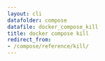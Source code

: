 ```yaml
---
layout: cli
datafolder: compose
datafile: docker_compose_kill
title: docker compose kill
redirect_from:
- /compose/reference/kill/
---
```

